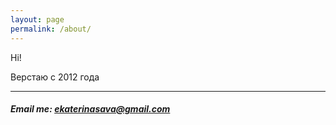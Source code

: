 ```yaml
---
layout: page
permalink: /about/
---
```


Hi!

Верстаю с 2012 года

---

##### Email me: [ekaterinasava@gmail.com](mailto:ekaterinasava@gmail.com)